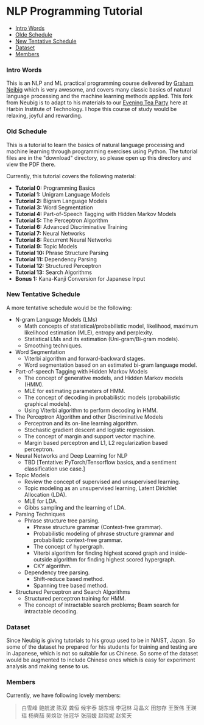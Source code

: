 NLP Programming Tutorial
========================

* [Intro Words](#intro-words)
* [Olde Schedule](#old-schedule)
* [New Tentative Schedule](#new-tentative-schedule)
* [Dataset](#dataset)
* [Members](#members)

### Intro Words

This is an NLP and ML practical programming course delivered by [Graham Neibig](http://www.phontron.com/) which is very awesome, and covers many classic basics of natural language processing and the machine learning methods applied. This fork from Neubig is to adapt to his materials to our [Evening Tea Party](https://epsilon-lee.github.io/party/) here at Harbin Institute of Technology. I hope this course of study would be relaxing, joyful and rewarding. 

### Old Schedule

This is a tutorial to learn the basics of natural language processing and machine learning through programming exercises using Python.
The tutorial files are in the "download" directory, so please open up this directory and view the PDF there.

Currently, this tutorial covers the following material:

  * **Tutorial 0:** Programming Basics
  * **Tutorial 1:** Unigram Language Models
  * **Tutorial 2:** Bigram Language Models
  * **Tutorial 3:** Word Segmentation
  * **Tutorial 4:** Part-of-Speech Tagging with Hidden Markov Models
  * **Tutorial 5:** The Perceptron Algorithm
  * **Tutorial 6:** Advanced Discriminative Training
  * **Tutorial 7:** Neural Networks
  * **Tutorial 8:** Recurrent Neural Networks  
  * **Tutorial 9:** Topic Models
  * **Tutorial 10:** Phrase Structure Parsing
  * **Tutorial 11:** Dependency Parsing
  * **Tutorial 12:** Structured Perceptron
  * **Tutorial 13:** Search Algorithms 
  * **Bonus 1:** Kana-Kanji Conversion for Japanese Input

### New Tentative Schedule

A more tentative schedule would be the following: 

- N-gram Language Models (LMs)
  - Math concepts of statistical/probabilistic model, likelihood, maximum likelihood estimation (MLE), entropy and perplexity.
  - Statistical LMs and its estimation (Uni-gram/Bi-gram models).
  - Smoothing techniques.
- Word Segmentation
  - Viterbi algorithm and forward-backward stages.
  - Word segmentation based on an estimated bi-gram language model.
- Part-of-speech Tagging with Hidden Markov Models
  - The concept of generative models, and Hidden Markov models (HMM).
  - MLE for estimating parameters of HMM.
  - The concept of decoding in probabilistic models (probabilistic graphical models).
  - Using Viterbi algorithm to perform decoding in HMM.
- The Perceptron Algorithm and other Discriminative Models
  - Perceptron and its on-line learning algorithm.
  - Stochastic gradient descent and logistic regression.
  - The concept of margin and support vector machine.
  - Margin based perceptron and L1, L2 regularization based perceptron.
- Neural Networks and Deep Learning for NLP
  - TBD [Tentative: PyTorch/Tensorflow basics, and a sentiment classification use case.]
- Topic Models
  - Review the concept of supervised and unsupervised learning.
  - Topic modeling as an unsupervised learning, Latent Dirichlet Allocation (LDA).
  - MLE for LDA.
  - Gibbs sampling and the learning of LDA.
- Parsing Techniques
  - Phrase structure tree parsing.
    - Phrase structure grammar (Context-free grammar).
    - Probabilistic modeling of phrase structure grammar and probabilistic context-free grammar.
    - The concept of hypergraph.
    - Viterbi algorithm for finding highest scored graph and inside-outside algorithm for finding highest scored hypergraph.
    - CKY algorithm.
  - Dependency tree parsing.
    - Shift-reduce based method.
    - Spanning tree based method.
- Structured Perceptron and Search Algorithms
  - Structured perceptron training for HMM.
  - The concept of intractable search problems; Beam search for intractable decoding.

### Dataset

Since Neubig is giving tutorials to his group used to be in NAIST, Japan. So some of the dataset he prepared for his students for training and testing are in Japanese, which is not so suitable for us Chinese. So some of the dataset would be augmented to include Chinese ones which is easy for experiment analysis and making sense to us. 

### Members

Currently, we have following lovely members: 

> 白雪峰 鲍航波 陈双 龚恒 候宇泰 胡东瑶 李冠林 马晶义 田恕存 王贺伟 王瑛瑶 杨奭喆 吴焕钦 张冠华 张丽媛 赵晓妮 赵笑天
